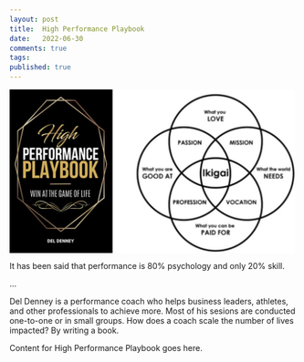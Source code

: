 ```yaml
---
layout: post
title:  High Performance Playbook
date:   2022-06-30
comments: true
tags: 
published: true
---
```


<img src="/images/ikigai_high_performance_playbook_del_denney.jpg" align="center" width="500" padding="20" alt="Ikigai and the High Performance Playbook by Del Denney" title="Ikigai and the High Performance Playbook by Del Denney" /> 

It has been said that performance is 80% psychology and only 20% skill.

...


Del Denney is a performance coach who helps business leaders, athletes, and other professionals to achieve more. Most of his sesions are conducted one-to-one or in small groups. How does a coach scale the number of lives impacted? By writing a book. 

<!--more-->

Content for High Performance Playbook goes here.
 
